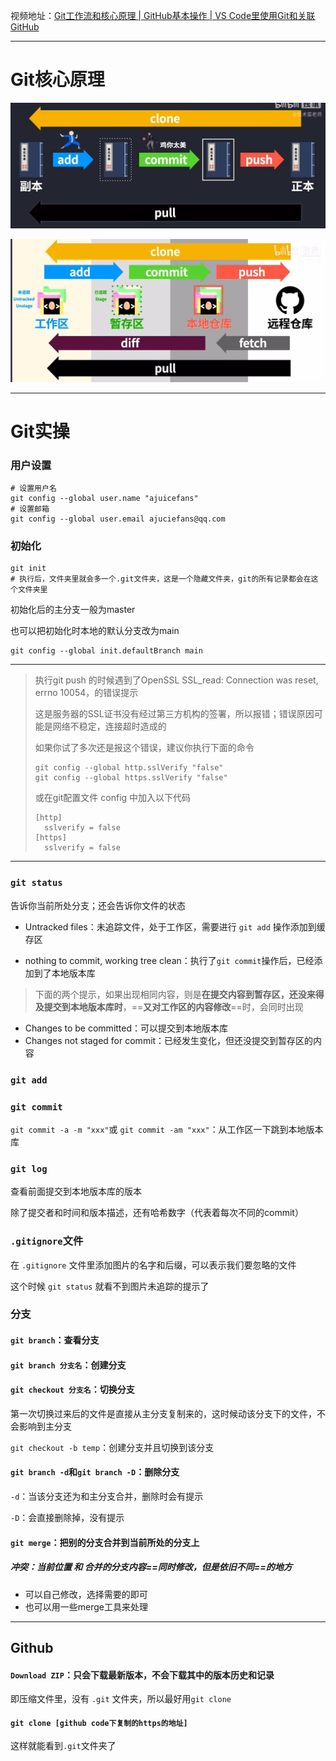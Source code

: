 视频地址：[Git工作流和核心原理 | GitHub基本操作 | VS Code里使用Git和关联GitHub](https://www.bilibili.com/video/BV1r3411F7kn/?spm_id_from=333.999.0.0&vd_source=f111e229e8ddffc692d57d989194e313)

---

# Git核心原理

![1](https://raw.githubusercontent.com/ajuicefans/git_learning/main/images/1.png)

![2](https://raw.githubusercontent.com/ajuicefans/git_learning/main/images/2.png)

---





# Git实操

### 用户设置

```
# 设置用户名
git config --global user.name "ajuicefans"
# 设置邮箱
git config --global user.email ajuciefans@qq.com
```

### 初始化

```
git init
# 执行后，文件夹里就会多一个.git文件夹，这是一个隐藏文件夹，git的所有记录都会在这个文件夹里
```

初始化后的主分支一般为master

也可以把初始化时本地的默认分支改为main

```
git config --global init.defaultBranch main
```

---

> 执行git push 的时候遇到了OpenSSL SSL_read: Connection was reset, errno 10054，的错误提示
>
> 这是服务器的SSL证书没有经过第三方机构的签署，所以报错；错误原因可能是网络不稳定，连接超时造成的
>
> 如果你试了多次还是报这个错误，建议你执行下面的命令
>
> ```
> git config --global http.sslVerify "false"
> git config --global https.sslVerify "false"
> 
> ```
>
> 或在git配置文件 config 中加入以下代码
>
> ```
> [http]
>  	sslverify = false
> [https]
>  	sslverify = false
> ```

---



### `git status`

告诉你当前所处分支；还会告诉你文件的状态

- Untracked files：未追踪文件，处于工作区，需要进行 `git add` 操作添加到缓存区

- nothing to commit, working tree clean：执行了`git commit`操作后，已经添加到了本地版本库

> 下面的两个提示，如果出现相同内容，则是**在提交内容到暂存区，还没来得及提交到本地版本库时**，==**又对工作区的内容修改**==时，会同时出现

- Changes to be committed：可以提交到本地版本库
- Changes not staged for commit：已经发生变化，但还没提交到暂存区的内容



### `git add`



### `git commit`

`git commit -a -m "xxx"`或 `git commit -am "xxx"`：从工作区一下跳到本地版本库



### `git log`

查看前面提交到本地版本库的版本

除了提交者和时间和版本描述，还有哈希数字（代表着每次不同的commit）



### `.gitignore`文件

在 `.gitignore` 文件里添加图片的名字和后缀，可以表示我们要忽略的文件

这个时候 `git status` 就看不到图片未追踪的提示了



### 分支

#### `git branch`：查看分支



#### `git branch 分支名`：创建分支



#### `git checkout 分支名`：切换分支

第一次切换过来后的文件是直接从主分支复制来的，这时候动该分支下的文件，不会影响到主分支

`git checkout -b temp`：创建分支并且切换到该分支



#### `git branch -d`和`git branch -D`：删除分支

`-d`：当该分支还为和主分支合并，删除时会有提示

`-D`：会直接删除掉，没有提示



#### `git merge`：把别的分支合并到当前所处的分支上

##### 冲突：当前位置 和 合并的分支内容==同时修改，但是依旧不同==的地方

- 可以自己修改，选择需要的即可
- 也可以用一些merge工具来处理

---



## Github

#### `Download ZIP`：只会下载最新版本，不会下载其中的版本历史和记录

即压缩文件里，没有 `.git` 文件夹，所以最好用`git clone`



#### `git clone [github code下复制的https的地址]`

这样就能看到`.git`文件夹了



